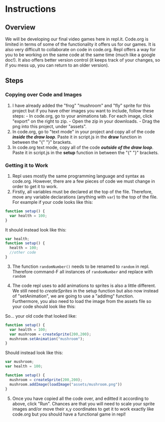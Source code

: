 # Instructions  

 ## Overview

We will be developing our final video games here in repl.it. Code.org is limited in terms of some of the functionality it offers us for our games. It is also very difficult to collaborate on code in code.org. Repl offers a way for you to be working on the same code at the same time (much like a google doc!). It also offers better version control (it keeps track of your changes, so if you mess up, you can return to an older version).

  ## Steps

  ### Copying over Code and Images
  1. I have already added the "frog" "mushroom" and "fly" sprite for this project but if you have other images you want to include, follow these steps:
    - In code.org, go to your animations tab. For each image, click "export" on the right to zip.
    - Open the zip in your downloads.
    - Drag the png into this project, under "assets".
  2. In code.org, go to "text mode" in your project and copy all of the code _**inside the draw loop**_. Paste it in script.js in the **draw** function in between the "{" "}" brackets.
  3. In code.org text mode, copy all of the code **_outside of the draw loop_**. Paste it in script.js in the **setup** function in between the "{" "}" brackets.

### Getting it to Work
1. Repl uses mostly the same programming language and syntax as code.org. However, there are a few pieces of code we must change in order to get it to work.
2. Firstly, all variables must be declared at the top of the file. Therefore, move any variable declarations (anything with ```var```) to the top of the file. For example if your code looks like this:

```js
function setup() {
  var health = 100;
}
```
It should instead look like this:
```js
var health;
function setup() {
  health = 100;
  //other code
}
```

3. The function ```randomNumber()``` needs to be renamed to ```random``` in repl. Therefore command-F all instances of ```randomNumber``` and replace with ```random```

4. The code repl uses to add animations to sprites is also a little different. We still need to _createSprites_ in the setup function but also now instead of "setAnimation", we are going to use a "addImg" function. Furthermore, you also need to load the image from the assets file so your code should look like this:

So... your old code that looked like:
```js
function setup() {
  var health = 100;
  var mushroom = createSprite(200,200);  
  mushroom.setAnimation("mushroom");
}
```

Should instead look like this:
```js
var mushroom;
var health = 100;

function setup() {
  mushroom = createSprite(200,200);
  mushroom.addImage(loadImage("assets/mushroom.png"))
}
```

5. Once you have copied all the code over, and editted it according to above, click "Run". Chances are that you will need to scale your sprite images and/or move their x,y coordinates to get it to work exactly like code.org but you should have a functional game in repl!

